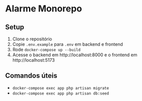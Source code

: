 # Alarme Monorepo

## Setup

1. Clone o repositório
2. Copie `.env.example` para `.env` em backend e frontend
3. Rode `docker-compose up --build`
4. Acesse o backend em http://localhost:8000 e o frontend em http://localhost:5173

## Comandos úteis

- `docker-compose exec app php artisan migrate`
- `docker-compose exec app php artisan db:seed`